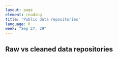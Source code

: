 ```yaml
---
layout: page
element: reading
title: 'Public data repositories'
language: R
week: "Sep 27, 29"
---
```



## Raw vs cleaned data repositories
